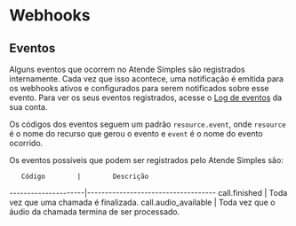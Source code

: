 # Webhooks

## Eventos

Alguns eventos que ocorrem no Atende Simples são registrados internamente. Cada vez que isso acontece, uma notificação é emitida para os webhooks ativos e configurados para serem notificados sobre esse evento. Para ver os seus eventos registrados, acesse o [Log de eventos](http://app.atendesimples.com/) da sua conta.

Os códigos dos eventos seguem um padrão `resource.event`, onde `resource` é o nome do recurso que gerou o evento e `event` é o nome do evento ocorrido.

Os eventos possíveis que podem ser registrados pelo Atende Simples são:

       Código        |        Descrição
---------------------|------------------------------------
call.finished        | Toda vez que uma chamada é finalizada.
call.audio_available | Toda vez que o áudio da chamada termina de ser processado.
